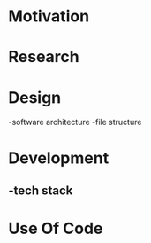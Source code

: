 # Motivation

# Research

# Design 

-software architecture
-file structure

# Development
-tech stack
-

# Use Of Code